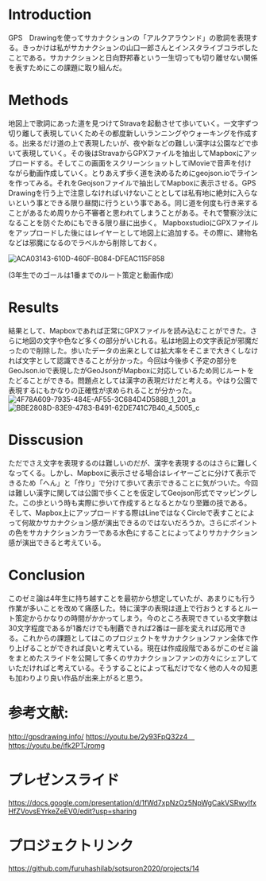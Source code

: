 # Introduction

GPS　Drawingを使ってサカナクションの「アルクアラウンド」の歌詞を表現する。きっかけは私がサカナクションの山口一郎さんとインスタライブコラボしたことである。サカナクションと日向野邦春という一生切っても切り離せない関係を表すためにこの課題に取り組んだ。

# Methods

地図上で歌詞にあった道を見つけてStravaを起動させて歩いていく。一文字ずつ切り離して表現していくためその都度新しいランニングやウォーキングを作成する。出来るだけ道の上で表現したいが、夜や新などの難しい漢字は公園などで歩いて表現していく。その後はStravaからGPXファイルを抽出してMapboxにアップロードする。そしてこの画面をスクリーンショットしてiMovieで音声を付けながら動画作成していく。とりあえず歩く道を決めるためにgeojson.ioでラインを作ってみる。それをGeojsonファイルで抽出してMapboxに表示させる。GPS Drawingを行う上で注意しなければいけないこととしては私有地に絶対に入らないという事とできる限り昼間に行うという事である。同じ道を何度も行き来することがあるため周りから不審者と思われてしまうことがある。それで警察沙汰になることを防ぐためにもできる限り昼に出歩く。
MapboxstudioにGPXファイルをアップロードした後にはレイヤーとして地図上に追加する。その際に、建物名などは邪魔になるのでラベルから削除しておく。

![ACA03143-610D-460F-B084-DFEAC115F858](https://user-images.githubusercontent.com/40018527/105621520-a04ea980-5e4b-11eb-8039-b01f7bee9665.png)

(3年生でのゴールは1番までのルート策定と動画作成）

# Results
結果として、Mapboxであれば正常にGPXファイルを読み込むことができた。さらに地図の文字や色など多くの部分がいじれる。私は地図上の文字表記が邪魔だったので削除した。歩いたデータの出来としては拡大率をそこまで大きくしなければ文字として認識できることが分かった。今回は今後歩く予定の部分をGeoJson.ioで表現したがGeoJsonがMapboxに対応しているため同じルートをたどることができる。問題点としては漢字の表現だけだと考える。やはり公園で表現するにもかなりの正確性が求められることが分かった。
![4F78A609-7935-484E-AF55-3C684D4D588B_1_201_a](https://user-images.githubusercontent.com/40018527/105623935-0db90500-5e61-11eb-9353-d1a0d3fc3af2.jpeg)
![BBE2808D-83E9-4783-B491-62DE741C7B40_4_5005_c](https://user-images.githubusercontent.com/40018527/105623954-4062fd80-5e61-11eb-9f4b-18f40d865938.jpeg)

# Disscusion
ただでさえ文字を表現するのは難しいのだが、漢字を表現するのはさらに難しくなってくる。しかし、Mapboxに表示させる場合はレイヤーごとに分けて表示できるため「へん」と「作り」で分けて歩いて表示できることに気がついた。今回は難しい漢字に関しては公園で歩くことを仮定してGeojson形式でマッピングした。この歩という時も実際に歩いて作成するとなるとかなり至難の技である。
そして、Mapbox上にアップロードする際はLineではなくCircleで表すことによって何故かサカナクション感が演出できるのではないだろうか。さらにポイントの色をサカナクションカラーである水色にすることによってよりサカナクション感が演出できると考えている。 

# Conclusion
このゼミ論は4年生に持ち越すことを最初から想定していたが、あまりにも行う作業が多いことを改めて痛感した。特に漢字の表現は道上で行おうとするとルート策定からかなりの時間がかかってしまう。今のところ表現できている文字数は30文字程度であるが1番だけでも制覇できれば2番は一部を変えれば応用できる。これからの課題としてはこのプロジェクトをサカナクションファン全体で作り上げることができれば良いと考えている。現在は作成段階であるがこのゼミ論をまとめたスライドを公開して多くのサカナクションファンの方々にシェアしていただければと考えている。そうすることによって私だけでなく他の人々の知恵も加わりより良い作品が出来上がると思う。
# 参考文献: 
http://gpsdrawing.info/ 
https://youtu.be/2y93FpQ32z4　
https://youtu.be/ifk2PTJromg

# プレゼンスライド 
https://docs.google.com/presentation/d/1fWd7xpNzOz5NpWgCakVSRwyIfxHfZVovsEYrkeZeEV0/edit?usp=sharing

# プロジェクトリンク
https://github.com/furuhashilab/sotsuron2020/projects/14

